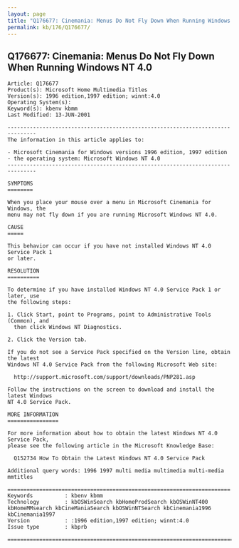 ```yaml
---
layout: page
title: "Q176677: Cinemania: Menus Do Not Fly Down When Running Windows NT 4.0"
permalink: kb/176/Q176677/
---
```


## Q176677: Cinemania: Menus Do Not Fly Down When Running Windows NT 4.0

	Article: Q176677
	Product(s): Microsoft Home Multimedia Titles
	Version(s): 1996 edition,1997 edition; winnt:4.0
	Operating System(s): 
	Keyword(s): kbenv kbmm
	Last Modified: 13-JUN-2001
	
	-------------------------------------------------------------------------------
	The information in this article applies to:
	
	- Microsoft Cinemania for Windows versions 1996 edition, 1997 edition 
	- the operating system: Microsoft Windows NT 4.0 
	-------------------------------------------------------------------------------
	
	SYMPTOMS
	========
	
	When you place your mouse over a menu in Microsoft Cinemania for Windows, the
	menu may not fly down if you are running Microsoft Windows NT 4.0.
	
	CAUSE
	=====
	
	This behavior can occur if you have not installed Windows NT 4.0 Service Pack 1
	or later.
	
	RESOLUTION
	==========
	
	To determine if you have installed Windows NT 4.0 Service Pack 1 or later, use
	the following steps:
	
	1. Click Start, point to Programs, point to Administrative Tools (Common), and
	  then click Windows NT Diagnostics.
	
	2. Click the Version tab.
	
	If you do not see a Service Pack specified on the Version line, obtain the latest
	Windows NT 4.0 Service Pack from the following Microsoft Web site:
	
	  http://support.microsoft.com/support/downloads/PNP281.asp
	
	Follow the instructions on the screen to download and install the latest Windows
	NT 4.0 Service Pack.
	
	MORE INFORMATION
	================
	
	For more information about how to obtain the latest Windows NT 4.0 Service Pack,
	please see the following article in the Microsoft Knowledge Base:
	
	  Q152734 How To Obtain the Latest Windows NT 4.0 Service Pack
	
	Additional query words: 1996 1997 multi media multimedia multi-media mmtitles
	
	======================================================================
	Keywords          : kbenv kbmm 
	Technology        : kbOSWinSearch kbHomeProdSearch kbOSWinNT400 kbHomeMMsearch kbCineManiaSearch kbOSWinNTSearch kbCinemania1996 kbCinemania1997
	Version           : :1996 edition,1997 edition; winnt:4.0
	Issue type        : kbprb
	
	=============================================================================
	
